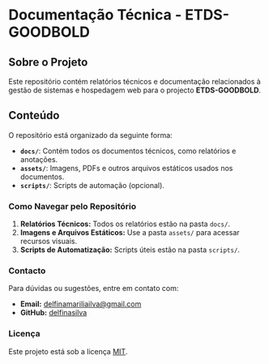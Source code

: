 # Documentação Técnica - ETDS-GOODBOLD

## Sobre o Projeto
Este repositório contém relatórios técnicos e documentação relacionados à gestão de sistemas e hospedagem web para o projecto **ETDS-GOODBOLD**.

## Conteúdo
O repositório está organizado da seguinte forma:
- **`docs/`**: Contém todos os documentos técnicos, como relatórios e anotações.
- **`assets/`**: Imagens, PDFs e outros arquivos estáticos usados nos documentos.
- **`scripts/`**: Scripts de automação (opcional).

### Como Navegar pelo Repositório
1. **Relatórios Técnicos:** Todos os relatórios estão na pasta `docs/`.
2. **Imagens e Arquivos Estáticos:** Use a pasta `assets/` para acessar recursos visuais.
3. **Scripts de Automatização:** Scripts úteis estão na pasta `scripts/`.


### Contacto
Para dúvidas ou sugestões, entre em contato com:
- **Email:** delfinamariliailva@gmail.com
- **GitHub:** [delfinasilva](https://github.com/delfinasilva )

### Licença
Este projeto está sob a licença [MIT](LICENSE.md).


